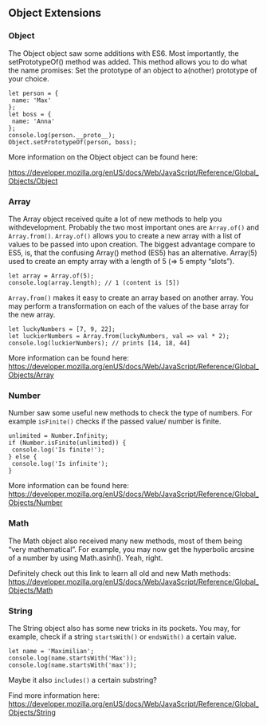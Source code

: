 ## Object Extensions

### Object
The Object object saw some additions with ES6. Most importantly, the setPrototypeOf() method was added. This method allows you to do what the name promises: Set the prototype of an object to a(nother) prototype of your choice.
```
let person = {
 name: 'Max'
};
let boss = {
 name: 'Anna'
};
console.log(person.__proto__);
Object.setPrototypeOf(person, boss);
```

More information on the Object object can be found here:

https://developer.mozilla.org/enUS/docs/Web/JavaScript/Reference/Global_Objects/Object

### Array

The Array object received quite a lot of new methods to help you withdevelopment. Probably the two most important ones are `Array.of()` and `Array.from()`. `Array.of()` allows you to create a new array with a list of values to be passed into upon creation. The biggest advantage compare to ES5, is, that
the confusing Array() method (ES5) has an alternative. Array(5) used to create an empty array with a length of 5 (=> 5 empty “slots”).
```
let array = Array.of(5);
console.log(array.length); // 1 (content is [5])
```

`Array.from()` makes it easy to create an array based on another array. You may perform a transformation on each of the values of the base array for the new array.
```
let luckyNumbers = [7, 9, 22];
let luckierNumbers = Array.from(luckyNumbers, val => val * 2);
console.log(luckierNumbers); // prints [14, 18, 44]
```

More information can be found here: https://developer.mozilla.org/enUS/docs/Web/JavaScript/Reference/Global_Objects/Array

### Number

Number saw some useful new methods to check the type of numbers. For example `isFinite()` checks if the passed value/ number is finite.
```
unlimited = Number.Infinity;
if (Number.isFinite(unlimited)) {
 console.log('Is finite!');
} else {
 console.log('Is infinite');
}
```

More information can be found here: https://developer.mozilla.org/enUS/docs/Web/JavaScript/Reference/Global_Objects/Number

### Math

The Math object also received many new methods, most of them being “very mathematical”. For example, you may now get the hyperbolic arcsine of a number by using Math.asinh(). Yeah, right.

Definitely check out this link to learn all old and new Math methods:
https://developer.mozilla.org/enUS/docs/Web/JavaScript/Reference/Global_Objects/Math

### String

The String object also has some new tricks in its pockets. You may, for example, check if a string `startsWith()` or `endsWith()` a certain value.
```
let name = 'Maximilian';
console.log(name.startsWith('Max'));
console.log(name.startsWith('max'));
```
Maybe it also `includes()` a certain substring?

Find more information here: https://developer.mozilla.org/enUS/docs/Web/JavaScript/Reference/Global_Objects/String
